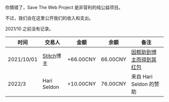你猜错了，Save The Web Project 是非营利的纯公益项目。

不过，我们会在这里公开我们的收入和支出。

2021/10 之前没有记录。

| 时间 | 交易人 | 金额 | 余额 | 备注 |
| --- | ----- | --- | ---- | --- |
| 2021/10/01 | [Stitch](http://stitch.cn/)博主 | +66.00CNY | 66.00CNY | [因帮助到博主而得到其红包](https://t.me/saveweb/22) |
| 2022/3 | Hari Seldon | +10.00CNY | 76.00CNY | 来自 Hari Seldon 的赞助 |

